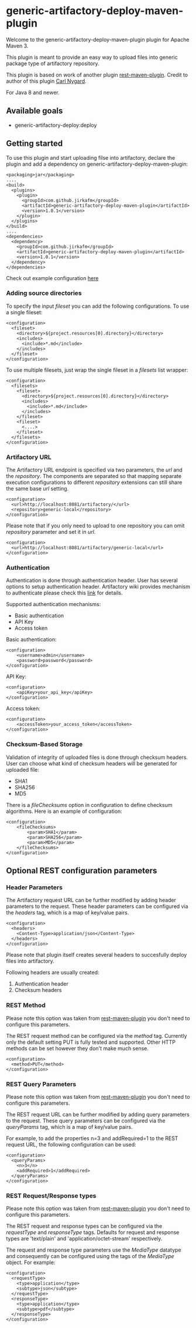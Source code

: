 # generic-artifactory-deploy-maven-plugin

Welcome to the generic-artifactory-deploy-maven-plugin plugin for Apache Maven 3.

This plugin is meant to provide an easy way to upload files into generic
package type of artifactory repository.

This plugin is based on work of another plugin [rest-maven-plugin](https://github.com/cjnygard/rest-maven-plugin). 
Credit to author of this plugin [Carl Nygard](https://github.com/cjnygard).

For Java 8 and newer.

## Available goals

 * generic-artifactory-deploy:deploy


## Getting started

To use this plugin and start uploading filse into artifactory,
declare the plugin and add a dependency on generic-artifactory-deploy-maven-plugin:

    <packaging>jar</packaging>
    ....
    <build>
      <plugins>
        <plugin>
          <groupId>com.github.jirkafm</groupId>
          <artifactId>generic-artifactory-deploy-maven-plugin</artifactId>
          <version>1.0.1</version>
        </plugin>
      </plugins>
    </build>
    ....
    <dependencies>
      <dependency>
        <groupId>com.github.jirkafm</groupId>
        <artifactId>generic-artifactory-deploy-maven-plugin</artifactId>
        <version>1.0.1</version>
      </dependency>
    </dependencies>

Check out example configuration [here](src/test/resources/unit/deploy-project/pom.xml)

### Adding source directories

To specify the input *fileset* you can add the following
configurations.  To use a single fileset:

    <configuration>
      <fileset>
        <directory>${project.resources[0].directory}</directory>
        <includes>
          <include>*.md</include>
        </includes>
      </fileset>
    </configuration>

To use multiple filesets, just wrap the single fileset in a *filesets*
list wrapper:

    <configuration>
      <filesets>
        <fileset>
          <directory>${project.resources[0].directory}</directory>
          <includes>
            <include>*.md</include>
          </includes>
        </fileset>
        <fileset>
          <....>
        </fileset>
      </filesets>
    </configuration>

### Artifactory URL

The Artifactory URL endpoint is specified via two parameters, the *url*
and the *repository*.  The components are separated so that mapping
separate execution configurations to different *repository* extensions
can still share the same base *url* setting.

    <configuration>
      <url>http://localhost:8081/artifactory/</url>
      <repository>generic-local</repository>
    </configuration>

Please note that if you only need to upload to one repository you
can omit *repository* parameter and set it in *url*.

    <configuration>
      <url>http://localhost:8081/artifactory/generic-local</url>
    </configuration>

### Authentication

Authentication is done through authentication header. User has several options to setup authentication header.
Artifactory wiki provides mechanism to authenticate please check this [link](https://www.jfrog.com/confluence/display/RTF/Artifactory+REST+API#ArtifactoryRESTAPI-Authentication) for details. 

Supported authentication mechanisms:
* Basic authentication 
* API Key
* Access token

Basic authentication:

    <configuration>
		<username>admin</username>
		<password>password</password>
    </configuration>

API Key:	
	
    <configuration>
		<apiKey>your_api_key</apiKey>
    </configuration>

Access token:	
	
    <configuration>
		<accessToken>your_access_token</accessToken>
    </configuration>

### Checksum-Based Storage

Validation of integrity of uploaded files is done through checksum headers. User can choose what kind of checksum headers will be 
generated for uploaded file: 

* SHA1
* SHA256
* MD5

There is a *fileChecksums* option in configuration to define checksum algorithms. Here is an example of configuration:

    <configuration>
		<fileChecksums>
			<param>SHA1</param>
			<param>SHA256</param>
			<param>MD5</param>
		</fileChecksums>
    </configuration>

## Optional REST configuration parameters

### Header Parameters

The Artifactory request URL can be further modified by adding header
parameters to the request.  These header parameters can be configured
via the *headers* tag, which is a map of key/value pairs.

    <configuration>
      <headers>
        <Content-Type>application/json</Content-Type>
      </headers>
    </configuration>
    
Please note that plugin itself creates several headers to succesfully
deploy files into artifactory. 

Following headers are usually created:

1. Authentication header
1. Checksum headers

### REST Method

Please note this option was taken from [rest-maven-plugin](https://github.com/cjnygard/rest-maven-plugin) you don't need
to configure this parameters. 

The REST request method can be configured via the *method* tag.
Currently only the default setting PUT is fully tested and supported.
Other HTTP methods can be set however they don't make much sense.

    <configuration>
      <method>PUT</method>
    </configuration>

### REST Query Parameters

Please note this option was taken from [rest-maven-plugin](https://github.com/cjnygard/rest-maven-plugin) you don't need
to configure this parameters. 

The REST request URL can be further modified by adding query
parameters to the request.  These query parameters can be configured
via the *queryParams* tag, which is a map of key/value pairs.

For example, to add the properties n=3 and addRequired=1 to the REST
request URL, the following configuration can be used:

    <configuration>
      <queryParams>
        <n>3</n>
        <addRequired>1</addRequired>
      </queryParams>
    </configuration>
    
### REST Request/Response types

Please note this option was taken from [rest-maven-plugin](https://github.com/cjnygard/rest-maven-plugin) you don't need
to configure this parameters. 

The REST request and response types can be configured via the
*requestType* and *responseType* tags.  Defaults for request and
response types are 'text/plain' and 'application/octet-stream'
respectively.

The request and response type parameters use the *MediaType* datatype
and consequently can be configured using the tags of the *MediaType*
object.  For example:

    <configuration>
      <requestType>
        <type>application</type>
        <subtype>json</subtype>
      </requestType>
      <responseType>
        <type>application</type>
        <subtype>pdf</subtype>
      </responseType>
    </configuration>

